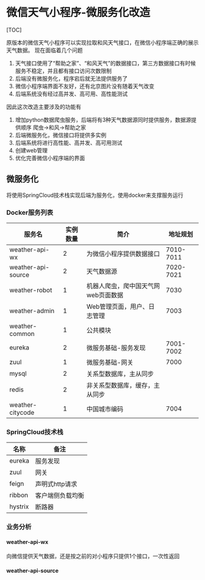 

# 微信天气小程序-微服务化改造

[TOC]

原版本的微信天气小程序可以实现拉取和风天气接口，在微信小程序端正确的展示天气数据。
现在面临着几个问题
1. 天气接口使用了“帮助之家”、“和风天气”的数据接口，第三方数据接口有时候服务不稳定，并且都有接口访问次数限制
2. 后端没有微服务化，程序宕后就无法提供服务了
3. 微信小程序端界面不友好，还有北京图片没有随着天气改变
4. 后端系统没有经过高并发、高可用、高性能测试

因此这次改造主要涉及的功能有
1. 增加python数据爬虫服务，后端将有3种天气数据源同时提供服务，数据源提供顺序  爬虫->和风->帮助之家
2. 后端微服务化，微信接口将提供多实例
3. 后端系统将进行高性能、高并发、高可用测试
4. 创建web管理
5. 优化完善微信小程序端的界面

## 微服务化
将使用SpringCloud技术栈实现后端为服务化，使用docker来支撑服务运行

### Docker服务列表

| 服务名             | 实例数量            | 简介                                                 | 地址规划|
| ------------------ | ------------------- | ---------------------------------------------------- | -------|
| weather-api-wx     | 2        | 为微信小程序提供数据接口               | 7010-7011|
| weather-api-source | 2        | 天气数据源 | 7020-7021|
| weather-robot      | 1        | 机器人爬虫，爬中国天气网web页面数据| 7030|
| weather-admin      | 1        | Web管理页面，用户、日志管理| 7003|
| weather-common| 1 | 公共模块 | |
| eureka        |2|微服务基础-服务发现| 7001-7002 |
| zuul |1|微服务基础-网关| 7000 |
| mysql |2|关系型数据库，主从同步| |
| redis |2|非关系型数据库，缓存，主从同步| |
| weather-citycode | 1 | 中国城市编码 | 7004|

### SpringCloud技术栈

| 名称    | 备注             |
| ------- | ---------------- |
| eureka  | 服务发现         |
| zuul    | 网关             |
| feign   | 声明式http请求   |
| ribbon  | 客户端侧负载均衡 |
| hystrix | 断路器           |



### 业务分析

#### weather-api-wx

向微信提供天气数据，还是按之前的对小程序只提供1个接口，一次性返回

#### weather-api-source

